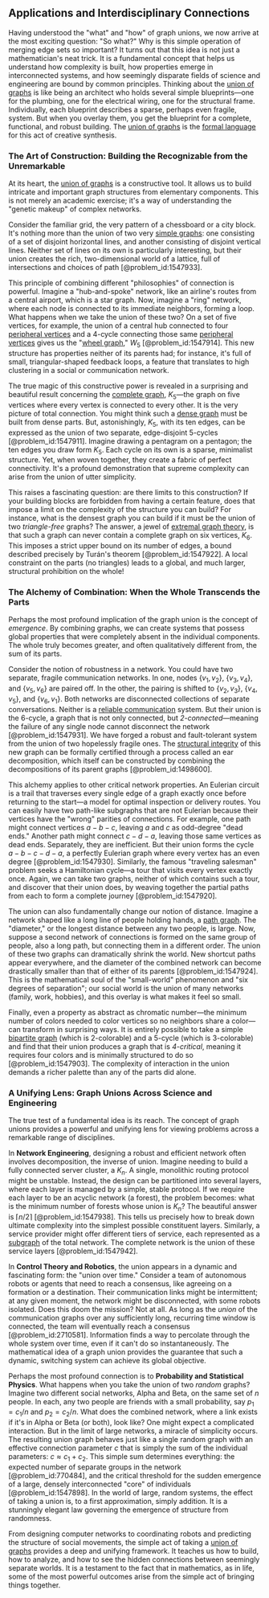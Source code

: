 ## Applications and Interdisciplinary Connections

Having understood the "what" and "how" of graph unions, we now arrive at the most exciting question: "So what?" Why is this simple operation of merging edge sets so important? It turns out that this idea is not just a mathematician's neat trick. It is a fundamental concept that helps us understand how complexity is built, how properties emerge in interconnected systems, and how seemingly disparate fields of science and engineering are bound by common principles. Thinking about the [union of graphs](@article_id:267294) is like being an architect who holds several simple blueprints—one for the plumbing, one for the electrical wiring, one for the structural frame. Individually, each blueprint describes a sparse, perhaps even fragile, system. But when you overlay them, you get the blueprint for a complete, functional, and robust building. The [union of graphs](@article_id:267294) is the [formal language](@article_id:153144) for this act of creative synthesis.

### The Art of Construction: Building the Recognizable from the Unremarkable

At its heart, the [union of graphs](@article_id:267294) is a constructive tool. It allows us to build intricate and important graph structures from elementary components. This is not merely an academic exercise; it's a way of understanding the "genetic makeup" of complex networks.

Consider the familiar grid, the very pattern of a chessboard or a city block. It's nothing more than the union of two very [simple graphs](@article_id:274388): one consisting of a set of disjoint horizontal lines, and another consisting of disjoint vertical lines. Neither set of lines on its own is particularly interesting, but their union creates the rich, two-dimensional world of a lattice, full of intersections and choices of path [@problem_id:1547933].

This principle of combining different "philosophies" of connection is powerful. Imagine a "hub-and-spoke" network, like an airline's routes from a central airport, which is a star graph. Now, imagine a "ring" network, where each node is connected to its immediate neighbors, forming a loop. What happens when we take the union of these two? On a set of five vertices, for example, the union of a central hub connected to four [peripheral vertices](@article_id:263568) and a 4-cycle connecting those same [peripheral vertices](@article_id:263568) gives us the "[wheel graph](@article_id:271392)," $W_5$ [@problem_id:1547914]. This new structure has properties neither of its parents had; for instance, it's full of small, triangular-shaped feedback loops, a feature that translates to high clustering in a social or communication network.

The true magic of this constructive power is revealed in a surprising and beautiful result concerning the [complete graph](@article_id:260482), $K_5$—the graph on five vertices where every vertex is connected to every other. It is the very picture of total connection. You might think such a [dense graph](@article_id:634359) must be built from dense parts. But, astonishingly, $K_5$, with its ten edges, can be expressed as the union of two separate, edge-disjoint 5-cycles [@problem_id:1547911]. Imagine drawing a pentagram on a pentagon; the ten edges you draw form $K_5$. Each cycle on its own is a sparse, minimalist structure. Yet, when woven together, they create a fabric of perfect connectivity. It's a profound demonstration that supreme complexity can arise from the union of utter simplicity.

This raises a fascinating question: are there limits to this construction? If your building blocks are forbidden from having a certain feature, does that impose a limit on the complexity of the structure you can build? For instance, what is the densest graph you can build if it must be the union of two *triangle-free* graphs? The answer, a jewel of [extremal graph theory](@article_id:274640), is that such a graph can never contain a complete graph on six vertices, $K_6$. This imposes a strict upper bound on its number of edges, a bound described precisely by Turán's theorem [@problem_id:1547922]. A local constraint on the parts (no triangles) leads to a global, and much larger, structural prohibition on the whole!

### The Alchemy of Combination: When the Whole Transcends the Parts

Perhaps the most profound implication of the graph union is the concept of *emergence*. By combining graphs, we can create systems that possess global properties that were completely absent in the individual components. The whole truly becomes greater, and often qualitatively different from, the sum of its parts.

Consider the notion of robustness in a network. You could have two separate, fragile communication networks. In one, nodes $\{v_1, v_2\}$, $\{v_3, v_4\}$, and $\{v_5, v_6\}$ are paired off. In the other, the pairing is shifted to $\{v_2, v_3\}$, $\{v_4, v_5\}$, and $\{v_6, v_1\}$. Both networks are disconnected collections of separate conversations. Neither is a [reliable communication](@article_id:275647) system. But their union is the 6-cycle, a graph that is not only connected, but *2-connected*—meaning the failure of any single node cannot disconnect the network [@problem_id:1547931]. We have forged a robust and fault-tolerant system from the union of two hopelessly fragile ones. The [structural integrity](@article_id:164825) of this new graph can be formally certified through a process called an ear decomposition, which itself can be constructed by combining the decompositions of its parent graphs [@problem_id:1498600].

This alchemy applies to other critical network properties. An Eulerian circuit is a trail that traverses every single edge of a graph exactly once before returning to the start—a model for optimal inspection or delivery routes. You can easily have two path-like subgraphs that are not Eulerian because their vertices have the "wrong" parities of connections. For example, one path might connect vertices $a-b-c$, leaving $a$ and $c$ as odd-degree "dead ends." Another path might connect $c-d-a$, leaving those same vertices as dead ends. Separately, they are inefficient. But their union forms the cycle $a-b-c-d-a$, a perfectly Eulerian graph where every vertex has an even degree [@problem_id:1547930]. Similarly, the famous "traveling salesman" problem seeks a Hamiltonian cycle—a tour that visits every vertex exactly once. Again, we can take two graphs, neither of which contains such a tour, and discover that their union does, by weaving together the partial paths from each to form a complete journey [@problem_id:1547920].

The union can also fundamentally change our notion of distance. Imagine a network shaped like a long line of people holding hands, a [path graph](@article_id:274105). The "diameter," or the longest distance between any two people, is large. Now, suppose a second network of connections is formed on the same group of people, also a long path, but connecting them in a different order. The union of these two graphs can dramatically shrink the world. New shortcut paths appear everywhere, and the diameter of the combined network can become drastically smaller than that of either of its parents [@problem_id:1547924]. This is the mathematical soul of the "small-world" phenomenon and "six degrees of separation"; our social world is the union of many networks (family, work, hobbies), and this overlay is what makes it feel so small.

Finally, even a property as abstract as chromatic number—the minimum number of colors needed to color vertices so no neighbors share a color—can transform in surprising ways. It is entirely possible to take a simple [bipartite graph](@article_id:153453) (which is 2-colorable) and a 5-cycle (which is 3-colorable) and find that their union produces a graph that is *4-critical*, meaning it requires four colors and is minimally structured to do so [@problem_id:1547903]. The complexity of interaction in the union demands a richer palette than any of the parts did alone.

### A Unifying Lens: Graph Unions Across Science and Engineering

The true test of a fundamental idea is its reach. The concept of graph unions provides a powerful and unifying lens for viewing problems across a remarkable range of disciplines.

In **Network Engineering**, designing a robust and efficient network often involves decomposition, the inverse of union. Imagine needing to build a fully connected server cluster, a $K_n$. A single, monolithic routing protocol might be unstable. Instead, the design can be partitioned into several layers, where each layer is managed by a simple, stable protocol. If we require each layer to be an acyclic network (a forest), the problem becomes: what is the minimum number of forests whose union is $K_n$? The beautiful answer is $\lceil n/2 \rceil$ [@problem_id:1547938]. This tells us precisely how to break down ultimate complexity into the simplest possible constituent layers. Similarly, a service provider might offer different tiers of service, each represented as a [subgraph](@article_id:272848) of the total network. The complete network is the union of these service layers [@problem_id:1547942].

In **Control Theory and Robotics**, the union appears in a dynamic and fascinating form: the "union over time." Consider a team of autonomous robots or agents that need to reach a consensus, like agreeing on a formation or a destination. Their communication links might be intermittent; at any given moment, the network might be disconnected, with some robots isolated. Does this doom the mission? Not at all. As long as the *union* of the communication graphs over any sufficiently long, recurring time window is connected, the team will eventually reach a consensus [@problem_id:2710581]. Information finds a way to percolate through the whole system over time, even if it can't do so instantaneously. The mathematical idea of a graph union provides the guarantee that such a dynamic, switching system can achieve its global objective.

Perhaps the most profound connection is to **Probability and Statistical Physics**. What happens when you take the union of two *random* graphs? Imagine two different social networks, Alpha and Beta, on the same set of $n$ people. In each, any two people are friends with a small probability, say $p_1 = c_1/n$ and $p_2 = c_2/n$. What does the combined network, where a link exists if it's in Alpha or Beta (or both), look like? One might expect a complicated interaction. But in the limit of large networks, a miracle of simplicity occurs. The resulting union graph behaves just like a single random graph with an effective connection parameter $c$ that is simply the sum of the individual parameters: $c \approx c_1 + c_2$. This simple sum determines everything: the expected number of separate groups in the network [@problem_id:770484], and the critical threshold for the sudden emergence of a large, densely interconnected "core" of individuals [@problem_id:1547898]. In the world of large, random systems, the effect of taking a union is, to a first approximation, simply addition. It is a stunningly elegant law governing the emergence of structure from randomness.

From designing computer networks to coordinating robots and predicting the structure of social movements, the simple act of taking a [union of graphs](@article_id:267294) provides a deep and unifying framework. It teaches us how to build, how to analyze, and how to see the hidden connections between seemingly separate worlds. It is a testament to the fact that in mathematics, as in life, some of the most powerful outcomes arise from the simple act of bringing things together.